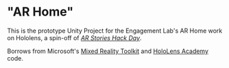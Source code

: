 # "AR Home"This is the prototype Unity Project for the Engagement Lab's AR Home work on Hololens, a spin-off of _[AR Stories Hack Day](https://elab.emerson.edu/projects/ar-stories-hack-day)_.Borrows from Microsoft's [Mixed Reality Toolkit](https://github.com/Microsoft/MixedRealityToolkit-Unity) and [HoloLens Academy](https://docs.microsoft.com/en-us/windows/mixed-reality/academy) code.